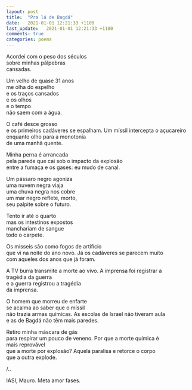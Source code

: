 ```yaml
---
layout: post
title:  "Pra lá de Bagdá"
date:   2021-01-01 12:21:33 +1100
last_update:   2021-01-01 12:21:33 +1100
comments: true
categories: poema
---
```


Acordei com o peso dos séculos\
sobre minhas pálpebras\
cansadas.

Um velho de quase 31 anos\
me olha do espelho\
e os traços cansados\
e os olhos\
e o tempo\
não saem com a água.

O café desce grosso\
e os primeiros cadáveres se espalham.
Um míssil intercepta o açucareiro\
enquanto olho para a monotonia\
de uma manhã quente.

Minha perna é arrancada\
pela parede que cai sob o impacto da explosão\
entre a fumaça e os gases:
eu mudo de canal.

Um pássaro negro agoniza\
uma nuvem negra viaja\
uma chuva negra nos cobre\
um mar negro reflete, morto,\
seu palpite sobre o futuro.

Tento ir até o quarto\
mas os intestinos expostos\
manchariam de sangue\
todo o carpete.

Os mísseis são como fogos de artifício\
que vi na noite do ano novo.
Já os cadáveres se parecem muito\
com aqueles dos anos que já foram.

A TV burra transmite a morte ao vivo.
A imprensa foi registrar a\
tragédia da guerra\
e a guerra registrou a tragédia\
da imprensa.

O homem que morreu de enfarte\
se acalma ao saber que o míssil\
não trazia armas químicas.
As escolas de Israel não tiveram aula\
e as de Bagdá não têm mais paredes.

Retiro minha máscara de gás\
para respirar um pouco de veneno.
Por que a morte química é\
mais reprovável\
que a morte por explosão?
Aquela paralisa e retorce o corpo\
que a outra explode.

/..

IASI, Mauro. Meta amor fases.

